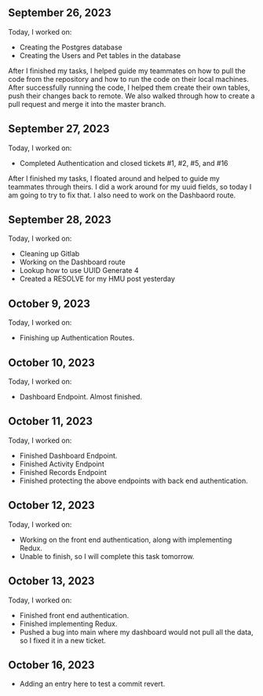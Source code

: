## September 26, 2023

Today, I worked on:

-   Creating the Postgres database
-   Creating the Users and Pet tables in the database

After I finished my tasks, I helped guide my teammates on how to pull the code from the repository and how to run the code on their local machines. After successfully running the code, I helped them create their own tables, push their changes back to remote. We also walked through how to create a pull request and merge it into the master branch.

## September 27, 2023

Today, I worked on:

-   Completed Authentication and closed tickets #1, #2, #5, and #16

After I finished my tasks, I floated around and helped to guide my teammates through theirs. I did a work around for my uuid fields, so today I am going to try to fix that. I also need to work on the Dashbaord route.

## September 28, 2023

Today, I worked on:

-   Cleaning up Gitlab
-   Working on the Dashboard route
-   Lookup how to use UUID Generate 4
-   Created a RESOLVE for my HMU post yesterday

## October 9, 2023

Today, I worked on:

-   Finishing up Authentication Routes.

## October 10, 2023

Today, I worked on:

-   Dashboard Endpoint. Almost finished.

## October 11, 2023

Today, I worked on:

-   Finished Dashboard Endpoint.
-   Finished Activity Endpoint
-   Finished Records Endpoint
-   Finished protecting the above endpoints with back end authentication.

## October 12, 2023

Today, I worked on:

-   Working on the front end authentication, along with implementing Redux.
-   Unable to finish, so I will complete this task tomorrow.

## October 13, 2023

Today, I worked on:

-   Finished front end authentication.
-   Finished implementing Redux.
-   Pushed a bug into main where my dashboard would not pull all the data, so I fixed it in a new ticket.

## October 16, 2023

-   Adding an entry here to test a commit revert.
